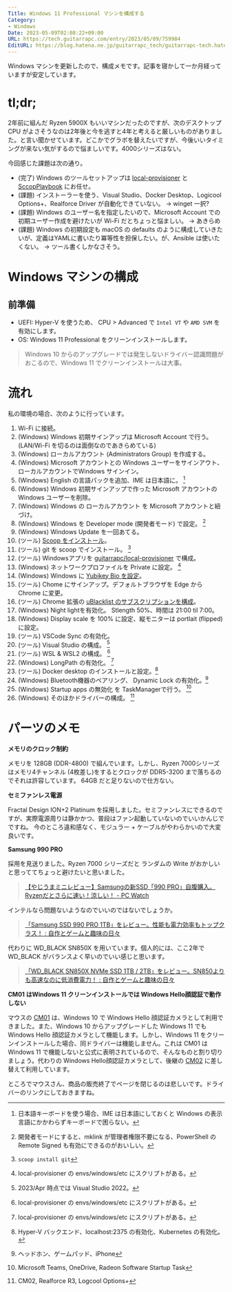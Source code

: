 ```yaml
---
Title: Windows 11 Professional マシンを構成する
Category:
- Windows
Date: 2023-05-09T02:08:22+09:00
URL: https://tech.guitarrapc.com/entry/2023/05/09/759984
EditURL: https://blog.hatena.ne.jp/guitarrapc_tech/guitarrapc-tech.hatenablog.com/atom/entry/4207575160647289979
---
```


Windows マシンを更新したので、構成メモです。記事を寝かして一か月経っていますが安定しています。

# tl;dr;

2年前に組んだ Ryzen 5900X もいいマシンだったのですが、次のデスクトップCPU がよさそうなのは2年後と今を逃すと4年と考えると厳しいものがありました。と言い聞かせています。どこかでグラボを替えたいですが、今後いいタイミングが来ない気がするので悩ましいです。4000シリーズはない。


今回感じた課題は次の通り。

- (完了) Windows のツールセットアップは [local-provisioner](https://github.com/guitarrapc/local-provisioner) と [SccopPlaybook](https://github.com/guitarrapc/ScoopPlaybook) にお任せ。
- (課題) インストーラーを使う、Visual Studio、Docker Desktop、Logicool Options+、Realforce Driver が自動化できていない。 -> winget 一択?
- (課題) Windows のユーザー名を指定したいので、Microsoft Account での初期ユーザー作成を避けたいが Wi-Fi だとちょっと悩ましい。 -> あきらめ
- (課題) Windows の初期設定も macOS の defaults のように構成していきたいが、定義はYAMLに書いたり冪等性を担保したい。が、Ansible は使いたくない。 -> ツール書くしかなさそう。

# Windows マシンの構成

## 前準備

- UEFI: Hyper-V を使うため、 CPU > Advanced で `Intel VT` や `AMD SVM` を有効にします。
- OS: Windows 11 Professional をクリーンインストールします。

> Windows 10 からのアップグレードでは発生しないドライバー認識問題がおこるので、Windows 11 でクリーンインストールは大事。

# 流れ

私の環境の場合、次のように行っています。

1. Wi-Fi に接続。
2. (Windows) Windows 初期サインアップは Microsoft Account で行う。(LAN/Wi-Fi を切るのは面倒なのであきらめている)
3. (Windows) ローカルアカウント (Administrators Group) を作成する。
4. (Windows) Microsoft アカウントとの Windows ユーザーをサインアウト、ローカルアカウントでWindows サインイン。
5. (Windows) English の言語パックを追加、IME は日本語に。 [^1]
6. (Windows) Windows 初期サインアップで作った Microsoft アカウントの Windows ユーザーを削除。
7. (Windows) Windows の ローカルアカウント を Microsoft アカウントと紐づけ。
8. (Windows) Windows を Developer mode (開発者モード) で設定。 [^2]
9. (Windows) Windows Update を一回あてる。
10. (ツール) [Scoop をインストール](https://scoop.sh/)。
11. (ツール) git を scoop でインストール。 [^3]
12. (ツール) Windowsアプリを [guitarrapc/local-provisioner](https://github.com/guitarrapc/local-provisioner) で構成。
13. (Windows) ネットワークプロファイルを Private に設定。 [^4]
14. (Windows) Windows に [Yubikey Bio を設定](https://www.yubico.com/setup/yubikey-bio-series/)。
15. (ツール) Chome にサインアップ。デフォルトブラウザを Edge から Chrome に変更。
16. (ツール) Chrome 拡張の [uBlacklist のサブスクリプションを構成](https://github.com/guitarrapc/ublacklist-subscription)。
17. (Windows) Night lightを有効化。 Stlength 50%、時間は 21:00 til 7:00。
18. (Windows) Display scale を 100% に設定、縦モニターは portlait (flipped) に設定。
19. (ツール) VSCode Sync の有効化。
20. (ツール) Visual Studio の構成。 [^5]
21. (ツール) WSL & WSL2 の構成。 [^6]
22. (Windows) LongPath の有効化。 [^7]
23. (ツール) Docker desktop のインストールと設定。[^8]
24. (Windows) Bluetooth機器のペアリング、 Dynamic Lock の有効化。[^9]
25. (Windows) Startup apps の無効化 を TaskManagerで行う。 [^10]
26. (Windows) そのほかドライバーの構成。 [^11]

# パーツのメモ

**メモリのクロック制約**

メモリを 128GB (DDR-4800) で組んでいます。しかし、Ryzen 7000シリーズはメモリ4チャンネル (4枚差し)をするとクロックが DDR5-3200 まで落ちるのでそれは許容しています。
64GB だと足りないので仕方ない。

**セミファンレス電源**

Fractal Design ION+2 Platinum を採用しました。セミファンレスにできるのですが、実際電源周りは静かかつ、普段はファン起動していないのでいいかんじでですね。
今のところ違和感なく、モジュラー + ケーブルがやわらかいので大変良いです。

**Samsung 990 PRO**

採用を見送りました。Ryzen 7000 シリーズだと ランダムの Write がおかしいと思っててちょっと避けたいと思いました。

> [【やじうまミニレビュー】Samsungの新SSD「990 PRO」自腹購入。Ryzenだとさらに速い！涼しい！ - PC Watch](https://pc.watch.impress.co.jp/docs/column/yajiuma-mini-review/1470928.html)

インテルなら問題ないようなのでいいのではないでしょうか。

> [「Samsung SSD 990 PRO 1TB」をレビュー。性能も電力効率もトップクラス！ : 自作とゲームと趣味の日々](https://jisakuhibi.jp/review/samsung-ssd-990-pro-1tb)

代わりに WD_BLACK SN850X を用いています。個人的には、ここ2年で WD_BLACK がバランスよく早いのでいい感じと思います。

> [「WD_BLACK SN850X NVMe SSD 1TB / 2TB」をレビュー。SN850よりも高速なのに低消費電力！ : 自作とゲームと趣味の日々](https://jisakuhibi.jp/review/wd_black-sn850x-nvme-ssd-1tb-and-2tb)

**CM01 はWindows 11 クリーンインストールでは Windows Hello顔認証で動作しない**

マウスの [CM01](https://www2.mouse-jp.co.jp/ssl/user_support2/cm01/driver.asp) は、Windows 10 で Windows Hello 顔認証カメラとして利用できました。また、Windows 10 からアップグレードした Windows 11 でも Windows Hello 顔認証カメラとして機能します。しかし、Windows 11 をクリーンインストールした場合、同ドライバーは機能しません。これは CM01 は Windows 11 で機能しないと公式に表明されているので、そんなものと割り切りましょう。代わりの Windows Hello顔認証カメラとして、後継の [CM02](https://www2.mouse-jp.co.jp/ssl/user_support2/cm02/driver.asp) に差し替えて利用しています。

ところでマウスさん、商品の販売終了でページを閉じるのは悲しいです。ドライバーのリンクにしておきますね。


[^1]: 日本語キーボードを使う場合、IME は日本語にしておくと Windows の表示言語にかかわらずキーボードで困らない。
[^2]: 開発者モードにすると、mklink が管理者権限不要になる、PowerShell のRemote Signed も有効にできるのがおいしい。
[^3]: `scoop install git`
[^4]: local-provisioner の envs/windows/etc にスクリプトがある。
[^5]: 2023/Apr 時点では Visual Studio 2022。
[^6]: local-provisioner の envs/windows/etc にスクリプトがある。
[^7]: local-provisioner の envs/windows/etc にスクリプトがある。
[^8]: Hyper-V バックエンド、localhost:2375 の有効化、Kubernetes の有効化。
[^9]: ヘッドホン、ゲームパッド、iPhone
[^10]: Microsoft Teams, OneDrive, Radeon Software Startup Task
[^11]: CM02, Realforce R3, Logcool Options+
